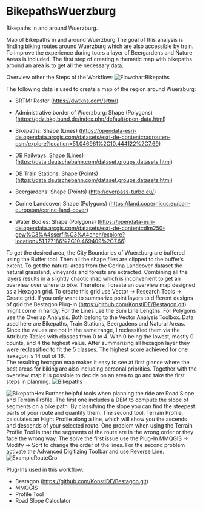 # BikepathsWuerzburg
Bikepaths in and around Wuerzburg.

Map of Bikepaths in and around Wuerzburg
The goal of this analysis is finding biking routes around Wuerzburg which are also accessible by train. To improve the experience during tours a layer of Beergardens and Nature Areas is included. 
The first step of creating a thematic map with bikepaths around an area is to get all the necessary data. 

Overview other the Steps of the Workflow:
![FlowchartBikepaths](https://user-images.githubusercontent.com/116875684/230120355-2816ad37-c80a-4d56-bb3c-866958b741b2.PNG)

The following data is used to create a map of the region around Wuerzburg:

- SRTM:	Raster	(https://dwtkns.com/srtm/)

- Administrative border of Wuerzburg:	Shape (Polygons)	(https://gdz.bkg.bund.de/index.php/default/open-data.html)

- Bikepaths:	Shape (Lines)	(https://opendata-esri-de.opendata.arcgis.com/datasets/esri-de-content::radrouten-osm/explore?location=51.046961%2C10.444122%2C7.69)

- DB Railways:	Shape (Lines)	(https://data.deutschebahn.com/dataset.groups.datasets.html)

- DB Train Stations:	Shape (Points)	(https://data.deutschebahn.com/dataset.groups.datasets.html)

- Beergardens:	Shape (Points)	(http://overpass-turbo.eu/)

- Corine Landcover:	Shape (Polygons)	(https://land.copernicus.eu/pan-european/corine-land-cover)

- Water Bodies:	Shape (Polygons)	(https://opendata-esri-de.opendata.arcgis.com/datasets/esri-de-content::dlm250-gew%C3%A4sserfl%C3%A4chen/explore?location=51.127186%2C10.469409%2C7.66)


To get the desired area, the City Boundaries of Wuerzburg are buffered using the Buffer tool. Then all the shape files are clipped to the buffer’s extent. To get the natural areas from the Corina Landcover dataset the natural grassland, vineyards and forests are extracted.
Combining all the layers results in a slightly chaotic map which is inconvenient to get an overview over where to bike. Therefore, I create an overview map designed as a Hexagon grid. To create this grid use Vector -> Research Tools -> Create grid. If you only want to summarize point layers to different designs of grid the Bestagon Plug-In (https://github.com/KonstiDE/Bestagon.git) might come in handy. For the Lines use the Sum Line Lengths. For Polygons use the Overlap Analysis. Both belong to the Vector Analysis Toolbox. Data used here are Bikepaths, Train Stations, Beergadens and Natural Areas.
Since the values are not in the same range, I reclassified them via the Attribute Tables with classes from 0 to 4. With 0 being the lowest, mostly 0 counts, and 4 the highest value. After summarizing all hexagon layer they were reclassified to fit the 5 classes. The highest score achieved for one hexagon is 14 out of 16.   
The resulting hexagon map makes it easy to see at first glance where the best areas for biking are also including personal priorities. Together with the overview map it is possible to decide on an area to go and take the first steps in planning. 
![Bikepaths](https://user-images.githubusercontent.com/116875684/230118646-212391de-640f-4204-b26b-6b131c1a287d.png)

![BikepathHex](https://user-images.githubusercontent.com/116875684/230118095-4956e1ab-97d7-4433-8741-1b56db859e34.png)
Further helpful tools when planning the ride are Road Slope and Terrain Profile. The first one includes a DEM to compute the slope of segments on a bike path. By classifying the slope you can find the steepest parts of your route and quantify them. The second tool, Terrain Profile, calculates an Hight Profile along a line, which will show you the ascends and descends of your selected route. One problem when using the Terrain Profile Tool is that the segments of the route are in the wrong order or they face the wrong way. The solve the first issue use the Plug-In MMQGIS -> Modify -> Sort to change the order of the lines. For the second problem activate the Advanced Digitizing Toolbar and use Reverse Line. 
![ExampleRouteCro](https://user-images.githubusercontent.com/116875684/230119534-d539a6ec-f9c8-410f-b355-a82755bbb621.png)


Plug-Ins used in this workflow: 
-	Bestagon (https://github.com/KonstiDE/Bestagon.git)
-	MMQGIS
-	Profile Tool
-	Road Slope Calculator

